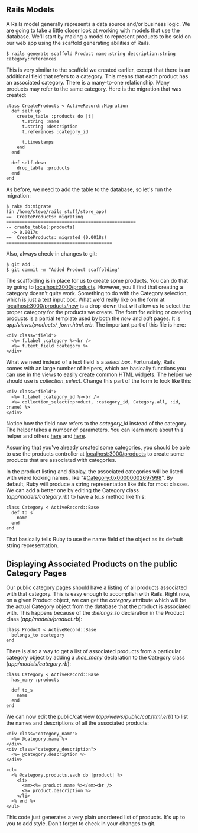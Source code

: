 Rails Models
------------


A Rails model generally represents a data source and/or business logic.
We are going to take a little closer look at working with models that
use the database. We'll start by making a model to represent products to
be sold on our web app using the scaffold generating abilities of Rails.

    $ rails generate scaffold Product name:string description:string category:references

This is very similar to the scaffold we created earlier, except that
there is an additional field that refers to a category. This means that
each product has an associated category. There is a many-to-one
relationship. Many products may refer to the same category. Here is the
migration that was created:

    class CreateProducts < ActiveRecord::Migration
      def self.up                  
        create_table :products do |t|
          t.string :name           
          t.string :description    
          t.references :category_id

          t.timestamps             
        end                        
      end

      def self.down                
        drop_table :products
      end
    end

As before, we need to add the table to the database, so let's run the
migration:

    $ rake db:migrate
    (in /home/steve/rails_stuff/store_app)
    ==  CreateProducts: migrating =================================================
    -- create_table(:products)
      -> 0.0017s
    ==  CreateProducts: migrated (0.0018s) ========================================

Also, always check-in changes to git:

    $ git add .
    $ git commit -m "Added Product scaffolding"

The scaffolding is in place for us to create some products. You can do
that by going to
[localhost:3000/products](http://localhost:3000/products). However,
you'll find that creating a category doesn't quite work. Something to do
with the Category selection, which is just a text input box. What we'd
really like on the form at 
[localhost:3000/products/new](http://localhost:3000/products/new) is a
drop-down that will allow us to select the proper category for the
products we create. The form for editing or creating products is a
partial template used by both the *new* and *edit* pages. It is
*app/views/products/_form.html.erb*. The important part of this file is
here:

    <div class="field">
      <%= f.label :category %><br />
      <%= f.text_field :category %>
    </div>

What we need instead of a text field is a *select box*. Fortunately, Rails
comes with an large number of helpers, which are basically functions you
can use in the views to easily create common HTML widgets. The helper we
should use is *collection_select*. Change this part of the form to look
like this:

    <div class="field">
      <%= f.label :category_id %><br />
      <%= collection_select(:product, :category_id, Category.all, :id, :name) %>
    </div>

Notice how the field now refers to the *category_id* instead of the
category. The helper takes a number of parameters. You can learn more
about this helper and others
[here](http://guides.rubyonrails.org/form_helpers.html#select-boxes-for-dealing-with-models)
and
[here](http://api.rubyonrails.org/classes/ActionView/Helpers/FormOptionsHelper.html#method-i-collection_select).

Assuming that you've already created some categories, you should be able
to use the products controller at
[localhost:3000/products](http://localhost:3000/products) to create some
products that are associated with categories.

In the product listing and display, the associated categories will be
listed with wierd looking names, like "#<Category:0x00000002697998>".
By default, Ruby will produce a string representation like this for most
classes. We can add a better one by editing the Category class
(*app/models/category.rb*) to have a *to_s* method like this:

    class Category < ActiveRecord::Base
      def to_s
        name
      end
    end

That basically tells Ruby to use the name field of the object as its
default string representation.

Displaying Associated Products on the public Category Pages
-----------------------------------------------------------

Our public category pages should have a listing of all products
associated with that category. This is easy enough to accomplish with
Rails. Right now, on a given Product object, we can get the *category*
attribute which will be the actual Category object from the database
that the product is associated with. This happens because of the
*:belongs_to* declaration in the Product class
(*app/models/product.rb*):

    class Product < ActiveRecord::Base
      belongs_to :category
    end

There is also a way to get a list of associated products from a
particular category object by adding a *:has_many* declaration to the
Category class (*app/models/category.rb*):

    class Category < ActiveRecord::Base
      has_many :products

      def to_s            
        name
      end                          
    end

We can now edit the public/cat view (*app/views/public/cat.html.erb*) to
list the names and descriptions of all the associated products:

    <div class="category_name">
      <%= @category.name %>
    </div>
    <div class="category_description">
      <%= @category.description %>
    </div>

    <ul>
      <% @category.products.each do |product| %>
        <li>
          <em><%= product.name %></em><br />
          <%= product.description %>
        </li>
      <% end %>
    </ul>

This code just generates a very plain unordered list of products. It's
up to you to add style. Don't forget to check in your changes to git.




